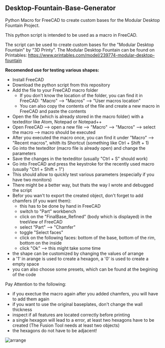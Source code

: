 ## Desktop-Fountain-Base-Generator
Python Macro for FreeCAD to create custom bases for the Modular Desktop Fountain Project.

This python script is intended to be used as a macro in FreeCAD.

The script can be used to create custom bases for the "Modular Desktop Fountain" by "3D Printy". 
The Modular Desktop Fountain can be found on Printables: https://www.printables.com/model/239774-modular-desktop-fountain

**__Recomended use for testing various shapes:__**
  <ul>
  <li>Install FreeCAD
  <li>Download the python script from this repository 
  <li>Add the file to your FreeCAD macro folder 
    <ul>
    <li>If you don't know the location of the folder, you can find it in FreeCAD: "Macro" --> "Macros" --> "User macros location" 
    <li>You can also copy the contents of the file and create a new macro in FreeCAD and paste the contents 
    </ul>
  <li>Open the file (which is already stored in the macro folder) with a texteditor like Atom, Notepad or Notepad++
   <li>Open FreeCAD --> open a new file --> "Macro" --> "Macros" --> select the macro --> macro should be executed
  <li>After you executed the macro once, you can find it under "Macro" --> "Recent macros", whith its Shortcut (something like Ctrl + Shift + 1)
   <li>Go into the texteditor (macro file is already open) and change the parameters 
   <li>Save the changes in the texteditor (usually "Ctrl + S" should work)
   <li>Go into FreeCAD and press the keystroke for the recently used macro (usually "Ctrl + Shift + 1")
   <li>This should allow to quickly test various parameters (especially if you have two monitors)
   <li>There might be a better way, but thats the way I wrote and debugged the script
   
   <li>Befor you wan't to export the created object, don't forget to add chamfers (if you want them):
     <ul>
       <li>this has to be done by hand in FreeCAD
       <li>switch to "Part" workbench
       <li>click on the "FinalBase_Refined" (body which is displayed) in the treeView of FreeCAD
       <li>select "Part" --> "Chamfer"
       <li>toggle "Select faces"
       <li>click on the following faces: bottom of the base, bottom of the rim, bottom on the inside
       <li>click "Ok" --> this might take some time
     </ul>
     
   <li>the shape can be customized by changing the values of arrange
   <li>a '1' in arange is used to create a hexagon, a '0' is used to create a empty space
   <li>you can also choose some presets, which can be found at the begining of the code
   </ul>

 Pay Attention to the following:
 <ul>
  <li>if you exectue the macro again after you added chamfers, you will have to add them again
  <li>if you want to use the original baseplates, don't change the wall thickness
  <li>inspect if all features are located correctly before printing
  <li>a single hexagon will lead to a error, at least two hexagons have to be created (The Fusion Tool needs at least two objects)
  <li>the hexagons do not have to be adjacent!
  </ul>
  
![arrange](https://user-images.githubusercontent.com/92930771/193452190-0b6a94d9-c955-4fc9-805a-e0e625bbb463.png)



  
   
   
   
   
